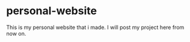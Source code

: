 # personal-website
This is my personal website that i made. I will post my project here from now on.
